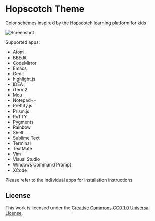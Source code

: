 # Hopscotch Theme

Color schemes inspired by the [Hopscotch](http://www.gethopscotch.com/) learning platform for kids

![Screenshot](https://raw.github.com/idleberg/Hopscotch/master/preview.png)

Supported apps:

* Atom
* BBEdit
* CodeMirror
* Emacs
* Gedit
* highlight.js
* IDEA
* iTerm2
* Mou
* Notepad++
* Prettify.js
* Prism.js
* PuTTY
* Pygments
* Rainbow
* Shell
* Sublime Text
* Terminal
* TextMate
* Vim
* Visual Studio
* Windows Command Prompt
* XCode

Please refer to the individual apps for installation instructions

## License

This work is licensed under the [Creative Commons CC0 1.0 Universal License](http://creativecommons.org/publicdomain/zero/1.0/legalcode).
